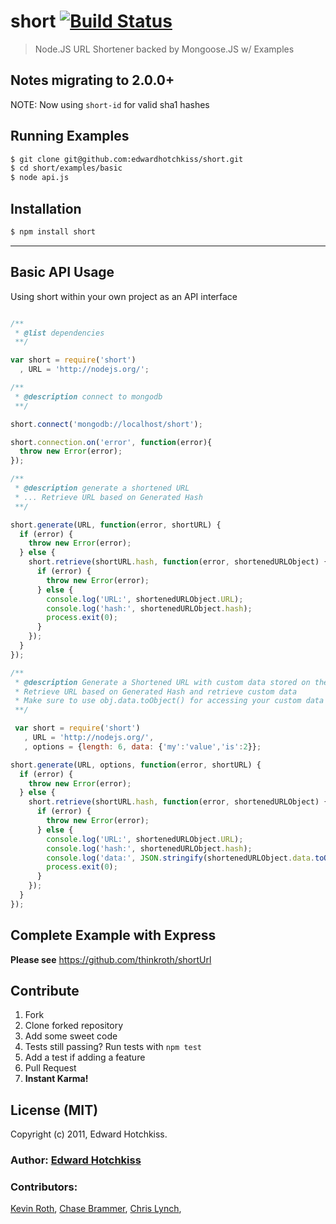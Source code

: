 
# short [![Build Status](https://secure.travis-ci.org/edwardhotchkiss/short.png)](http://travis-ci.org/edwardhotchkiss/short)

> Node.JS URL Shortener backed by Mongoose.JS w/ Examples

## Notes migrating to 2.0.0+

  NOTE: Now using `short-id` for valid sha1 hashes

## Running Examples

```bash
$ git clone git@github.com:edwardhotchkiss/short.git
$ cd short/examples/basic
$ node api.js
```

## Installation

```bash
$ npm install short
```

***

## Basic API Usage

Using short within your own project as an API interface

```javascript

/**
 * @list dependencies
 **/

var short = require('short')
  , URL = 'http://nodejs.org/';

/**
 * @description connect to mongodb
 **/

short.connect('mongodb://localhost/short');

short.connection.on('error', function(error){
  throw new Error(error);
});

/**
 * @description generate a shortened URL
 * ... Retrieve URL based on Generated Hash
 **/

short.generate(URL, function(error, shortURL) {
  if (error) {
    throw new Error(error);
  } else {
    short.retrieve(shortURL.hash, function(error, shortenedURLObject) {
      if (error) {
        throw new Error(error);
      } else {
        console.log('URL:', shortenedURLObject.URL);
        console.log('hash:', shortenedURLObject.hash);
        process.exit(0);
      }
    });
  }
});

/**
 * @description Generate a Shortened URL with custom data stored on the hashed URL
 * Retrieve URL based on Generated Hash and retrieve custom data
 * Make sure to use obj.data.toObject() for accessing your custom data
 **/

 var short = require('short')
   , URL = 'http://nodejs.org/',
   , options = {length: 6, data: {'my':'value','is':2}};

short.generate(URL, options, function(error, shortURL) {
  if (error) {
    throw new Error(error);
  } else {
    short.retrieve(shortURL.hash, function(error, shortenedURLObject) {
      if (error) {
        throw new Error(error);
      } else {
        console.log('URL:', shortenedURLObject.URL);
        console.log('hash:', shortenedURLObject.hash);
        console.log('data:', JSON.stringify(shortenedURLObject.data.toObject()));
        process.exit(0);
      }
    });
  }
});

```

## Complete Example with Express

**Please see** https://github.com/thinkroth/shortUrl

## Contribute

  1. Fork
  2. Clone forked repository
  3. Add some sweet code
  4. Tests still passing? Run tests with `npm test`
  5. Add a test if adding a feature
  6. Pull Request
  7. **Instant Karma!**

## License (MIT)

Copyright (c) 2011, Edward Hotchkiss.

### Author: [Edward Hotchkiss][0]

### Contributors: 

[Kevin Roth][1], 
[Chase Brammer][2], 
[Chris Lynch][3], 

[0]: http://edwardhotchkiss.com/
[1]: http://github.com/thinkroth/
[2]: https://github.com/cbrammer/
[3]: https://github.com/lynchseattle/

